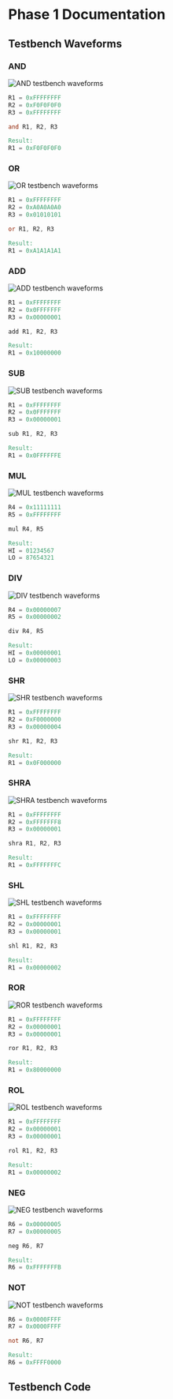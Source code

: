 # Phase 1 Documentation

## Testbench Waveforms

### AND

![AND testbench waveforms](/phase_1/images/and_tb.png)

```verilog
R1 = 0xFFFFFFFF
R2 = 0xF0F0F0F0
R3 = 0xFFFFFFFF

and R1, R2, R3

Result:
R1 = 0xF0F0F0F0
```

### OR

![OR testbench waveforms](/phase_1/images/or_tb.png)

```verilog
R1 = 0xFFFFFFFF
R2 = 0xA0A0A0A0
R3 = 0x01010101

or R1, R2, R3

Result:
R1 = 0xA1A1A1A1
```

### ADD

![ADD testbench waveforms](/phase_1/images/add_tb.png)

```verilog
R1 = 0xFFFFFFFF
R2 = 0x0FFFFFFF
R3 = 0x00000001

add R1, R2, R3

Result:
R1 = 0x10000000
```

### SUB

![SUB testbench waveforms](/phase_1/images/sub_tb.png)

```verilog
R1 = 0xFFFFFFFF
R2 = 0x0FFFFFFF
R3 = 0x00000001

sub R1, R2, R3

Result:
R1 = 0x0FFFFFFE
```

### MUL

![MUL testbench waveforms](/phase_1/images/mul_tb.png)

```verilog
R4 = 0x11111111
R5 = 0xFFFFFFFF

mul R4, R5

Result:
HI = 01234567
LO = 87654321
```

### DIV

![DIV testbench waveforms](/phase_1/images/div_tb.png)

```verilog
R4 = 0x00000007
R5 = 0x00000002

div R4, R5

Result:
HI = 0x00000001
LO = 0x00000003
```

### SHR

![SHR testbench waveforms](/phase_1/images/shr_tb.png)

```verilog
R1 = 0xFFFFFFFF
R2 = 0xF0000000
R3 = 0x00000004

shr R1, R2, R3

Result:
R1 = 0x0F000000
```

### SHRA

![SHRA testbench waveforms](/phase_1/images/shra_tb.png)

```verilog
R1 = 0xFFFFFFFF
R2 = 0xFFFFFFF8
R3 = 0x00000001

shra R1, R2, R3

Result:
R1 = 0xFFFFFFFC
```

### SHL

![SHL testbench waveforms](/phase_1/images/shl_tb.png)

```verilog
R1 = 0xFFFFFFFF
R2 = 0x00000001
R3 = 0x00000001

shl R1, R2, R3

Result:
R1 = 0x00000002
```

### ROR

![ROR testbench waveforms](/phase_1/images/ror_tb.png)

```verilog
R1 = 0xFFFFFFFF
R2 = 0x00000001
R3 = 0x00000001

ror R1, R2, R3

Result:
R1 = 0x80000000
```

### ROL

![ROL testbench waveforms](/phase_1/images/rol_tb.png)

```verilog
R1 = 0xFFFFFFFF
R2 = 0x00000001
R3 = 0x00000001

rol R1, R2, R3

Result:
R1 = 0x00000002
```

### NEG

![NEG testbench waveforms](/phase_1/images/neg_tb.png)

```verilog
R6 = 0x00000005
R7 = 0x00000005

neg R6, R7

Result:
R6 = 0xFFFFFFFB
```

### NOT

![NOT testbench waveforms](/phase_1/images/not_tb.png)

```verilog
R6 = 0x0000FFFF
R7 = 0x0000FFFF

not R6, R7

Result:
R6 = 0xFFFF0000
```

## Testbench Code